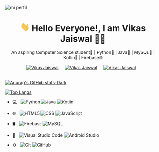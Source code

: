 ![mi perfil](https://i.pinimg.com/originals/77/ca/a3/77caa32884d735d439ade45ba37feaf2.gif)

# <div align='center'> <img src="https://raw.githubusercontent.com/ABSphreak/ABSphreak/master/gifs/Hi.gif" width="30px"> Hello Everyone!, I am Vikas Jaiswal 👨‍💻 
</div>

<p align='center'>
An aspiring Computer Science student👾 | Python🐍 | Java🍵 | MySQL🐬 | Kotlin🍫 | Firebase🌐 
</p>

<div align='center' style="display: flex; flex-wrap: wrap; justify-content: center; align-items: flex-start; column-gap: 20px; margin-right: 0.8rem;">
    <a href="https://www.linkedin.com/in/v1kasjaiswal/" target="blank"><img src="https://cdn-icons-png.flaticon.com/512/3536/3536505.png" alt="Vikas Jaiswal" width="30" /></a>
    <a href="https://www.instagram.com/v1kasjaiswal/" target="blank"><img src="https://cdn-icons-png.flaticon.com/128/2111/2111463.png" alt="Vikas Jaiswal" width="30" /></a>
    <a href="mailto:vikasjaiswal1024@gmail.com" target="blank"><img src="https://cdn-icons-png.flaticon.com/128/5968/5968534.png" alt="Vikas Jaiswal" width="30" /></a>
</div>

<br>

[![Anurag's GitHub stats-Dark](https://github-readme-stats.vercel.app/api?username=v1kasjaiswal&show_icons=true&theme=tokyonight#gh-dark-mode-only)](https://github.com/v1kasjaiswal/github-readme-stats#gh-dark-mode-only)

[![Top Langs](https://github-readme-stats.vercel.app/api/top-langs/?username=v1kasjaiswal&show_icons=true&theme=tokyonight)](https://github.com/v1kasjaiswal/github-readme-stats)

- 💻 &nbsp;
  ![Python](https://img.shields.io/badge/-Python-333333?style=social&logo=python)
  ![Java](https://img.shields.io/badge/Java-ED8B00?style=social&logo=openjdk&logoColor=black)
  ![Kotlin](https://img.shields.io/badge/-Kotlin-333333?style=social&logo=kotlin)
  
- 🌐 &nbsp;
  ![HTML5](https://img.shields.io/badge/-HTML5-333333?style=social&logo=HTML5)
  ![CSS](https://img.shields.io/badge/-CSS-333333?style=social&logo=CSS3&logoColor=1572B6)
  ![JavaScript](https://img.shields.io/badge/-JavaScript-333333?style=social&logo=javascript)
 
- 🛢 &nbsp;
  ![Firebase](https://img.shields.io/badge/-Firebase-333333?style=social&logo=firebase)
  ![MySQL](https://img.shields.io/badge/-MySQL-333333?style=social&logo=mysql&logoColor=010101)   

- 📴 &nbsp;
  ![Visual Studio Code](https://img.shields.io/badge/-Visual%20Studio%20Code-333333?style=social&logo=visual-studio-code&logoColor=007ACC)
  ![Android Studio](https://img.shields.io/badge/-Android%20Studio-333333?style=social&logo=androidstudio)
  
- ⚙️ &nbsp;
  ![Git](https://img.shields.io/badge/-Git-333333?style=social&logo=git)
  ![GitHub](https://img.shields.io/badge/-GitHub-333333?style=social&logo=github)  
